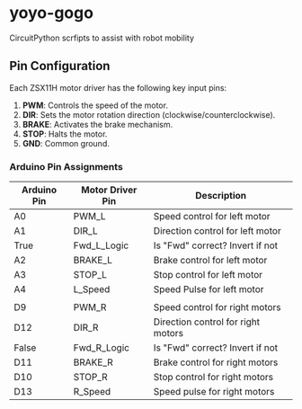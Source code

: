 # yoyo-gogo
CircuitPython scrfipts to assist with robot mobility

## Pin Configuration
Each ZSX11H motor driver has the following key input pins:
1. **PWM**: Controls the speed of the motor.
2. **DIR**: Sets the motor rotation direction (clockwise/counterclockwise).
3. **BRAKE**: Activates the brake mechanism.
4. **STOP**: Halts the motor.
5. **GND**: Common ground.

### Arduino Pin Assignments
| Arduino Pin | Motor Driver Pin | Description                   |
|-------------|------------------|-------------------------------|
| A0          | PWM_L            | Speed control for left motor |
| A1          | DIR_L            | Direction control for left motor|
| True        | Fwd_L_Logic      | Is "Fwd" correct? Invert if not |
| A2          | BRAKE_L          | Brake control for left motor |
| A3          | STOP_L           | Stop control for left motor  |
| A4          | L_Speed          | Speed Pulse for left motor   |
|             |                  |                              |
| D9          | PWM_R            | Speed control for right motors|
| D12         | DIR_R            | Direction control for right motors|
| False       | Fwd_R_Logic      | Is "Fwd" correct? Invert if not |
| D11         | BRAKE_R          | Brake control for right motors|
| D10         | STOP_R           | Stop control for right motors |
| D13         | R_Speed          | Speed pulse for right motors  |
